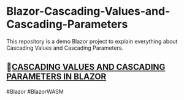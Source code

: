# Blazor-Cascading-Values-and-Cascading-Parameters
This repository is a demo Blazor project to explain everything about Cascading Values and Cascading Parameters.

<h2>
🔗<a href="https://justdebug.net/blazor/understanding-about-cascading-values-and-cascading-parameters-in-blazor/">CASCADING VALUES AND CASCADING PARAMETERS IN BLAZOR</a>
</h2>

#Blazor #BlazorWASM
